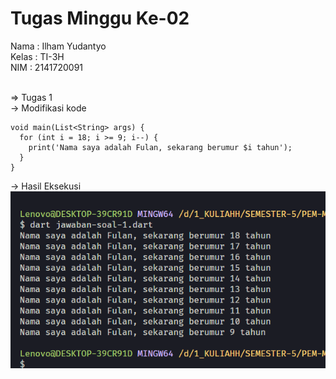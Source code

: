 # Tugas Minggu Ke-02 
Nama  : Ilham Yudantyo <br>
Kelas : TI-3H <br>
NIM   : 2141720091 <br> <br>

=> Tugas 1 <br>
-> Modifikasi kode
```
void main(List<String> args) {
  for (int i = 18; i >= 9; i--) {
    print('Nama saya adalah Fulan, sekarang berumur $i tahun');
  }
}
```
-> Hasil Eksekusi <br>
![screenshot](week-02/docs/tugas-02.png)


